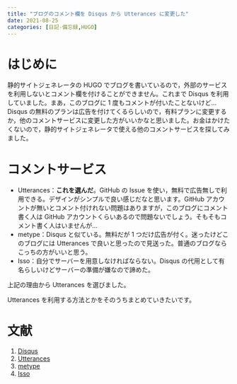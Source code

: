 ```yaml
---
title: "ブログのコメント欄を Disqus から Utterances に変更した"
date: 2021-08-25
categories: [日記-備忘録,HUGO]
---
```


# はじめに

静的サイトジェネレータの HUGO でブログを書いているので，外部のサービスを利用しないとコメント欄を付けることができません。これまで Disqus を利用していました。まあ，このブログに 1 度もコメントが付いたことないけど... Disqus の無料のプランは広告を付けてくるらしいので，有料プランに変更するか，他のコメントサービスに変更した方がいいかなと思いました。お金はかけたくないので，静的サイトジェネレータで使える他のコメントサービスを探してみました。

# コメントサービス

- Utterances：**これを選んだ**。GitHub の Issue を使い，無料で広告無しで利用できる。デザインがシンプルで良い感じだなと思います。GitHub アカウントが無いとコメント付けれない問題はありますが，このブログにコメント書く人は GitHub アカウントくらいあるので問題ないでしょう。そもそもコメント書く人はいませんが...
- metype：Disqus と似ている。無料だが 1 つだけ広告が付く。迷ったけどこのブログには Utterances で良いと思ったので見送った。普通のブログならこっちの方がいいと思う。
- Isso：自分でサーバーを用意しなければならない。Disqus の代用として有名らしいけどサーバーの準備が嫌なので諦めた。

上記の理由から Utterances を選びました。

Utterances を利用する方法とかをそのうちまとめていきたいです。

# 文献

1. [Disqus](https://blog.disqus.com/)
2. [Utterances](https://utteranc.es/)
3. [metype](https://www.metype.com/)
4. [Isso](https://github.com/posativ/isso/)
